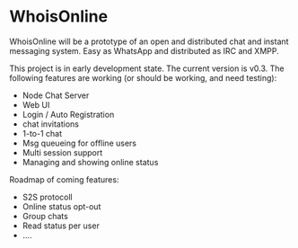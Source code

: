 
WhoisOnline
===========

WhoisOnline will be a prototype of an open and distributed 
chat and instant messaging system.  Easy as WhatsApp and 
distributed as IRC and XMPP.

This project is in early development state. The current
version is v0.3. The following features are working (or should
be working, and need testing):

 - Node Chat Server
 - Web UI
 - Login / Auto Registration
 - chat invitations
 - 1-to-1 chat 
 - Msg queueing for offline users
 - Multi session support 
 - Managing and showing online status

Roadmap of coming features:

 - S2S protocoll
 - Online status opt-out
 - Group chats
 - Read status per user
 - ....


